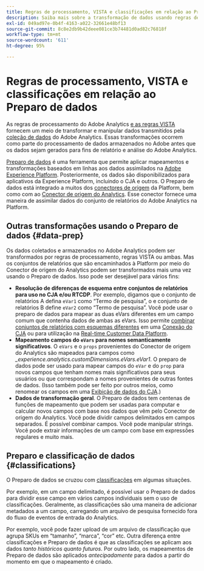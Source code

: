 ```yaml
---
title: Regras de processamento, VISTA e classificações em relação ao Preparo de dados do Conector de origem do Analytics
description: Saiba mais sobre a transformação de dados usando regras de processamento e VISTA em relação ao uso do Preparo de dados
exl-id: 049ad97e-0b4f-4163-a022-32661e48bf13
source-git-commit: 8c8e2db9b42deee081ce3b74481d0ad82c76818f
workflow-type: tm+mt
source-wordcount: '611'
ht-degree: 95%

---
```


# Regras de processamento, VISTA e classificações em relação ao Preparo de dados

As regras de processamento do Adobe Analytics [e as regras VISTA](https://experienceleague.adobe.com/docs/analytics/admin/admin-tools/processing-rules/processing-rules-configuration/processing-rule-order.html?lang=pt-BR) fornecem um meio de transformar e manipular dados transmitidos pela [coleção de dados](https://experienceleague.adobe.com/docs/analytics/analyze/reports-analytics/reporting-interface/overview-data-collection.html?lang=pt-BR) do Adobe Analytics. Essas transformações ocorrem como parte do processamento de dados armazenados no Adobe antes que os dados sejam gerados para fins de relatório e análise do Adobe Analytics.

[Preparo de dados](https://experienceleague.adobe.com/docs/experience-platform/data-prep/home.html?lang=pt-BR) é uma ferramenta que permite aplicar mapeamentos e transformações baseados em linhas aos dados assimilados na [Adobe Experience Platform](https://experienceleague.adobe.com/docs/experience-platform.html?lang=pt-BR). Posteriormente, os dados são disponibilizados para aplicativos da Experience Platform, incluindo o CJA e outros. O Preparo de dados está integrado a muitos dos [conectores de origem](https://experienceleague.adobe.com/docs/experience-platform/sources/home.html?lang=pt-BR) da Platform, bem como com ao [Conector de origem do Analytics](https://experienceleague.adobe.com/docs/experience-platform/sources/ui-tutorials/create/adobe-applications/analytics.html?lang=pt-BR). Esse conector fornece uma maneira de assimilar dados do conjunto de relatórios do Adobe Analytics na Platform.

## Outras transformações usando o Preparo de dados {#data-prep}

Os dados coletados e armazenados no Adobe Analytics podem ser transformados por regras de processamento, regras VISTA ou ambas. Mas os conjuntos de relatórios que são encaminhados à Platform por meio do Conector de origem do Analytics podem ser transformados mais uma vez usando o Preparo de dados. Isso pode ser desejável para vários fins:

* **Resolução de diferenças de esquema entre conjuntos de relatórios para uso no CJA e/ou RTCDP**. Por exemplo, digamos que o conjunto de relatórios A defina `eVar1` como “Termo de pesquisa”, o e conjunto de relatórios B define `eVar2` como “Termo de pesquisa”. Você pode usar o preparo de dados para mapear as duas eVars diferentes em um campo comum que contenha dados de ambas as eVars. Isso permite [combinar conjuntos de relatórios com esquemas diferentes](https://experienceleague.adobe.com/docs/analytics-platform/using/cja-usecases/combine-report-suites.html?lang=pt-BR) em uma [Conexão do CJA](/help/connections/overview.md) ou para utilização na [Real-time Customer Data Platform](https://experienceleague.adobe.com/docs/platform-learn/tutorials/application-services/rtcdp/understanding-the-real-time-customer-data-platform.html?lang=pt-BR).
* **Mapeamento campos do `eVars` para nomes semanticamente significativos**. O `eVars` e o `props` provenientes do Conector de origem do Analytics são mapeados para campos como _\_experience.analytics.customDimensions.eVars.eVar1_. O preparo de dados pode ser usado para mapear campos do `eVar` e do `prop` para novos campos que tenham nomes mais significativos para seus usuários ou que correspondam a nomes provenientes de outras fontes de dados. (Isso também pode ser feito por outros meios, como renomear os campos em uma [Exibição de dados do CJA](/help/data-views/create-dataview.md).)
* **Dados de transformação geral**. O Preparo de dados tem centenas de funções de mapeamento que podem ser usadas para computar e calcular novos campos com base nos dados que vêm pelo Conector de origem do Analytics. Você pode dividir campos delimitados em campos separados. É possível combinar campos. Você pode manipular strings. Você pode extrair informações de um campo com base em expressões regulares e muito mais.

## Preparo e classificação de dados {#classifications}

O Preparo de dados se cruzou com [classificações](https://experienceleague.adobe.com/docs/analytics/components/classifications/c-classifications.html?lang=pt-BR) em algumas situações.

Por exemplo, em um campo delimitado, é possível usar o Preparo de dados para dividir esse campo em vários campos individuais sem o uso de classificações. Geralmente, as classificações são uma maneira de adicionar metadados a um campo, carregando um arquivo de pesquisa fornecido fora do fluxo de eventos de entrada do Analytics.

Por exemplo, você pode fazer upload de um arquivo de classificação que agrupa SKUs em “tamanho”, “marca”, “cor” etc. Outra diferença entre classificações e Preparo de dados é que as classificações se aplicam aos dados _tanto históricos quanto futuros_. Por outro lado, os mapeamentos de Preparo de dados são aplicados _antecipadamente_ para dados a partir do momento em que o mapeamento é criado.
